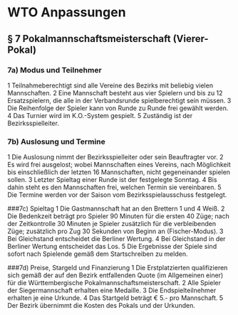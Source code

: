 # WTO Anpassungen
## § 7 Pokalmannschaftsmeisterschaft (Vierer-Pokal)

### 7a) Modus und Teilnehmer
1 Teilnahmeberechtigt sind alle Vereine des Bezirks mit beliebig vielen Mannschaften. 2 Eine Mannschaft besteht aus vier Spielern und bis zu 12 Ersatzspielern, die alle in der Verbandsrunde spielberechtigt sein müssen. 3 Die Reihenfolge der Spieler kann von Runde zu Runde frei gewählt werden. 4 Das Turnier wird im K.O.-System gespielt. 5 Zuständig ist der Bezirksspielleiter. 

### 7b) Auslosung und Termine
1 Die Auslosung nimmt der Bezirksspielleiter oder sein Beauftragter vor. 2 Es wird frei ausgelost; wobei Mannschaften eines Vereins, nach Möglichkeit bis einschließlich der letzten 16 Mannschaften, nicht gegeneinander spielen sollen. 3 Letzter Spieltag einer Runde ist der festgelegte Sonntag. 4 Bis dahin steht es den Mannschaften frei, welchen Termin sie vereinbaren. 5 Die Termine werden vor der Saison vom Bezirksspielausschuss festgelegt.

###7c) Spieltag
1 Die Gastmannschaft hat an den Brettern 1 und 4 Weiß. 2 Die Bedenkzeit beträgt pro Spieler 90 Minuten für die ersten 40 Züge; nach der Zeitkontrolle 30 Minuten je Spieler zusätzlich für die verbleibenden Züge; zusätzlich pro Zug 30 Sekunden von Beginn an (Fischer-Modus). 3 Bei Gleichstand entscheidet die Berliner Wertung. 4 Bei Gleichstand in der Berliner Wertung entscheidet das Los. 5 Die Ergebnisse der Spiele sind sofort nach Spielende gemäß dem Startschreiben zu melden.

###7d) Preise, Stargeld und Finanzierung
1 Die Erstplatzierten qualifizieren sich gemäß der auf den Bezirk entfallenden Quote (im Allgemeinen einer) für die Württembergische Pokalmannschaftsmeisterschaft. 2 Alle Spieler der Siegermannschaft erhalten eine Medaille. 3 Die Endspielteilnehmer erhalten je eine Urkunde. 4 Das Startgeld beträgt € 5.- pro Mannschaft. 5 Der Bezirk übernimmt die Kosten des Pokals und der Urkunden.
